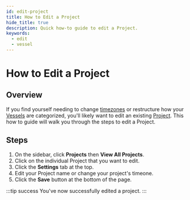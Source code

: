 ```yaml
---
id: edit-project
title: How to Edit a Project
hide_title: true
description: Quick how-to guide to edit a Project.
keywords:
  - edit
  - vessel
---
```


# How to Edit a Project

## Overview

If you find yourself needing to change [timezones](../../reference/other-functions/timestamps-and-timezones.md) or restructure how your [Vessels](../../reference/vessels.md) are categorized, you'll likely want to edit an existing [Project](../../reference/projects.md). This how to guide will walk you through the steps to edit a Project.

## Steps

1. On the sidebar, click **Projects** then **View All Projects**.
2. Click on the individual Project that you want to edit.
3. Click the **Settings** tab at the top.
4. Edit your Project name or change your project's timeone.
5. Click the **Save** button at the bottom of the page.

:::tip success
You've now successfully edited a project.
:::